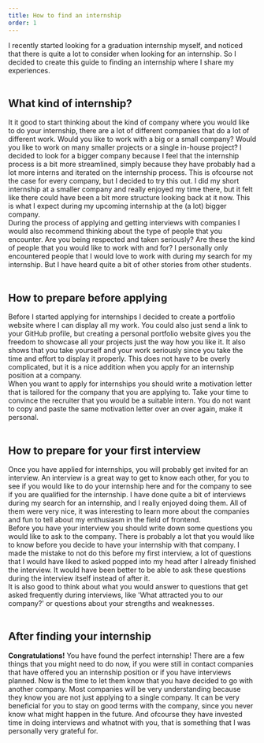 ```yaml
---
title: How to find an internship
order: 1
---
```


I recently started looking for a graduation internship myself, and noticed that there is quite a lot to consider when looking for an internship. So I decided to create this guide to finding an internship where I share my experiences.  
&nbsp;  
## What kind of internship?
It it good to start thinking about the kind of company where you would like to do your internship, there are a lot of different companies that do a lot of different work. Would you like to work with a big or a small company? Would you like to work on many smaller projects or a single in-house project? I decided to look for a bigger company because I feel that the internship process is a bit more streamlined, simply because they have probably had a lot more interns and iterated on the internship process. This is ofcourse not the case for every company, but I decided to try this out. I did my short internship at a smaller company and really enjoyed my time there, but it felt like there could have been a bit more structure looking back at it now. This is what I expect during my upcoming internship at the (a lot) bigger company.  
During the process of applying and getting interviews with companies I would also recommend thinking about the type of people that you encounter. Are you being respected and taken seriously? Are these the kind of people that you would like to work with and for? I personally only encountered people that I would love to work with during my search for my internship. But I have heard quite a bit of other stories from other students.  
&nbsp;  
## How to prepare before applying
Before I started applying for internships I decided to create a portfolio website where I can display all my work. You could also just send a link to your GitHub profile, but creating a personal portfolio website gives you the freedom to showcase all your projects just the way how you like it. It also shows that you take yourself and your work seriously since you take the time and effort to display it properly. This does not have to be overly complicated, but it is a nice addition when you apply for an internship position at a company.  
When you want to apply for internships you should write a motivation letter that is tailored for the company that you are applying to. Take your time to convince the recruiter that you would be a suitable intern. You do not want to copy and paste the same motivation letter over an over again, make it personal.  
&nbsp;  
## How to prepare for your first interview
Once you have applied for internships, you will probably get invited for an interview. An interview is a great way to get to know each other, for you to see if you would like to do your internship here and for the company to see if you are qualified for the internship. I have done quite a bit of interviews during my search for an internship, and I really enjoyed doing them. All of them were very nice, it was interesting to learn more about the companies and fun to tell about my enthusiasm in the field of frontend.  
Before you have your interview you should write down some questions you would like to ask to the company. There is probably a lot that you would like to know before you decide to have your internship with that company. I made the mistake to not do this before my first interview, a lot of questions that I would have liked to asked popped into my head after I already finished the interview. It would have been better to be able to ask these questions during the interview itself instead of after it.  
It is also good to think about what you would answer to questions that get asked frequently during interviews, like 'What attracted you to our company?' or questions about your strengths and weaknesses.  
&nbsp;  
## After finding your internship
**Congratulations!** You have found the perfect internship! There are a few things that you might need to do now, if you were still in contact companies that have offered you an internship position or if you have interviews planned. Now is the time to let them know that you have decided to go with another company. Most companies will be very understanding because they know you are not just applying to a single company. It can be very beneficial for you to stay on good terms with the company, since you never know what might happen in the future. And ofcourse they have invested time in doing interviews and whatnot with you, that is something that I was personally very grateful for.  
&nbsp;  
